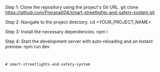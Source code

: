 
Step 1: Clone the repository using the project's Git URL.
git clone <https://github.com/Prerana004/smart-streetlights-and-safety-system.git> 

Step 2: Navigate to the project directory.
cd <YOUR_PROJECT_NAME>

Step 3: Install the necessary dependencies.
npm i

Step 4: Start the development server with auto-reloading and an instant preview.
npm run dev
```


#   s m a r t - s t r e e t l i g h t s - a n d - s a f e t y - s y s t e m 
 
 



